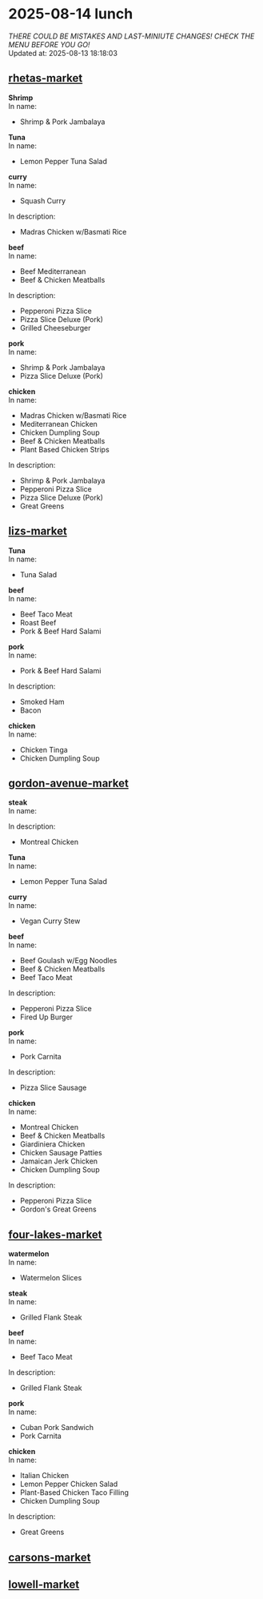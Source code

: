 # 2025-08-14 lunch  
*THERE COULD BE MISTAKES AND LAST-MINIUTE CHANGES! CHECK THE MENU BEFORE YOU GO!*  
Updated at: 2025-08-13 18:18:03  
## [rhetas-market](https://wisc-housingdining.nutrislice.com/menu/rhetas-market/lunch/2025-08-14)  
**Shrimp**  
In name:   
 - Shrimp & Pork Jambalaya  
  
**Tuna**  
In name:   
 - Lemon Pepper Tuna Salad  
  
**curry**  
In name:   
 - Squash Curry  
  
In description:   
 - Madras Chicken w/Basmati Rice  
  
**beef**  
In name:   
 - Beef Mediterranean  
 - Beef & Chicken Meatballs  
  
In description:   
 - Pepperoni Pizza Slice  
 - Pizza Slice Deluxe (Pork)  
 - Grilled Cheeseburger  
  
**pork**  
In name:   
 - Shrimp & Pork Jambalaya  
 - Pizza Slice Deluxe (Pork)  
  
**chicken**  
In name:   
 - Madras Chicken w/Basmati Rice  
 - Mediterranean Chicken  
 - Chicken Dumpling Soup  
 - Beef & Chicken Meatballs  
 - Plant Based Chicken Strips  
  
In description:   
 - Shrimp & Pork Jambalaya  
 - Pepperoni Pizza Slice  
 - Pizza Slice Deluxe (Pork)  
 - Great Greens  
  
## [lizs-market](https://wisc-housingdining.nutrislice.com/menu/lizs-market/lunch/2025-08-14)  
**Tuna**  
In name:   
 - Tuna Salad  
  
**beef**  
In name:   
 - Beef Taco Meat  
 - Roast Beef  
 - Pork & Beef Hard Salami  
  
**pork**  
In name:   
 - Pork & Beef Hard Salami  
  
In description:   
 - Smoked Ham  
 - Bacon  
  
**chicken**  
In name:   
 - Chicken Tinga  
 - Chicken Dumpling Soup  
  
## [gordon-avenue-market](https://wisc-housingdining.nutrislice.com/menu/gordon-avenue-market/lunch/2025-08-14)  
**steak**  
In name:   
  
In description:   
 - Montreal Chicken  
  
**Tuna**  
In name:   
 - Lemon Pepper Tuna Salad  
  
**curry**  
In name:   
 - Vegan Curry Stew  
  
**beef**  
In name:   
 - Beef Goulash w/Egg Noodles  
 - Beef & Chicken Meatballs  
 - Beef Taco Meat  
  
In description:   
 - Pepperoni Pizza Slice  
 - Fired Up Burger  
  
**pork**  
In name:   
 - Pork Carnita  
  
In description:   
 - Pizza Slice Sausage  
  
**chicken**  
In name:   
 - Montreal Chicken  
 - Beef & Chicken Meatballs  
 - Giardiniera Chicken  
 - Chicken Sausage Patties  
 - Jamaican Jerk Chicken  
 - Chicken Dumpling Soup  
  
In description:   
 - Pepperoni Pizza Slice  
 - Gordon's Great Greens  
  
## [four-lakes-market](https://wisc-housingdining.nutrislice.com/menu/four-lakes-market/lunch/2025-08-14)  
**watermelon**  
In name:   
 - Watermelon Slices  
  
**steak**  
In name:   
 - Grilled Flank Steak  
  
**beef**  
In name:   
 - Beef Taco Meat  
  
In description:   
 - Grilled Flank Steak  
  
**pork**  
In name:   
 - Cuban Pork Sandwich  
 - Pork Carnita  
  
**chicken**  
In name:   
 - Italian Chicken  
 - Lemon Pepper Chicken Salad  
 - Plant-Based Chicken Taco Filling  
 - Chicken Dumpling Soup  
  
In description:   
 - Great Greens  
  
## [carsons-market](https://wisc-housingdining.nutrislice.com/menu/carsons-market/lunch/2025-08-14)  
## [lowell-market](https://wisc-housingdining.nutrislice.com/menu/lowell-market/lunch/2025-08-14)  
  

